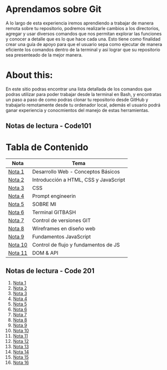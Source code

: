# Aprendamos sobre Git #

A lo largo de esta experiencia iremos aprendiendo a trabajar de manera remota sobre tu repositorio, podremos realizarle cambios a los directorios, agregar y usar diversos comandos que nos permitan explorar las funciones y conocer a detalle que es lo que hace cada una. Esto tiene como finalidad crear una guía de apoyo para que el usuario sepa como ejecutar de manera eficiente los comandos dentro de la terminal y así lograr que su repositorio sea presenteado de la mejor manera. 

# About this: #

En este sitio podras encontrar una lista detallada de los comandos que podras utilizar para poder trabajar desde la terminal en Bash, y encontratas un paso a paso de como podras clonar tu repositorio desde GitHub y trabajarlo remotamente desde tu ordenador local, además el usuario podrá ganar experiencia y conocmientos del manejo de estas herramientas. 

## Notas de lectura -  Code101 ##


# Tabla de Contenido

| Nota | Tema |
|------|------|
| [Nota 1](101/read01.md.txt) | Desarrollo Web - Conceptos Básicos |
| [Nota 2](101/read02.md.txt) | Introducción a HTML, CSS y JavaScript |
| [Nota 3](101/read03.md.txt) | CSS |
| [Nota 4](101/read04.md.txt) | Prompt engineerin|
| [Nota 5](101/read05.md.txt) | SOBRE MI |
| [Nota 6](101/read06.md.txt) | Terminal GITBASH |
| [Nota 7](101/read07.md.txt) | Control de versiones GIT|
| [Nota 8](101/read08.md) | Wireframes en diseño web |
| [Nota 9](101/read09.md) | Fundamentos JavaScript |
| [Nota 10](101/read10.md) |Control de flujo y fundamentos de JS |
| [Nota 11](101/read11.md) | DOM & API |

## Notas de lectura - Code 201 ##

1. [Nota 1](201/read01.md)
2. [Nota 2](201/read02.md)
3. [Nota 3](201/read03.md)
4. [Nota 4](201/read04.md)
5. [Nota 5](201/read05.md)
6. [Nota 6](201/read06.md)
7. [Nota 7](201/read07.md)
8. [Nota 8](201/read08.md)
9. [Nota 9](201/read09.md)
10. [Nota 10](201/read10.md)
11. [Nota 11](201/read11.md)
12. [Nota 12](201/read12.md)
13. [Nota 13](201/read13.md)
14. [Nota 14](201/read14.md)
15. [Nota 15](201/read15.md)
16. [Nota 16](201/read16.md) 
